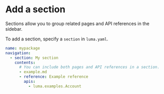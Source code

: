 # Add a section

Sections allow you to group related pages and API references in the sidebar.

To add a section, specify a `section` in `luma.yaml`.

```yaml
name: mypackage
navigation:
  - section: My section
    contents:
      # You can include both pages and API references in a section.
      - example.md
      - reference: Example reference
        apis:
          - luma.examples.Account
```
